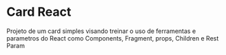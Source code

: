 # Card React
Projeto de um card simples visando treinar o uso de ferramentas e parametros do React como Components, Fragment, props, Children e Rest Param
